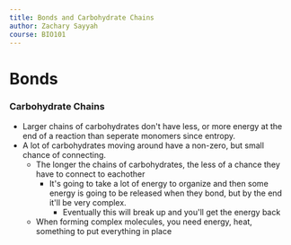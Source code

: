 ```yaml
---
title: Bonds and Carbohydrate Chains
author: Zachary Sayyah
course: BIO101
---
```

# Bonds
### Carbohydrate Chains
 - Larger chains of carbohydrates don't have less, or more energy at the end of a reaction than seperate monomers since entropy.
 - A lot of carbohydrates moving around have a non-zero, but small chance of connecting. 
     - The longer the chains of carbohydrates, the less of a chance they have to connect to eachother
         - It's going to take a lot of energy to organize and then some energy is going to be released when they bond, but by the end it'll be very complex.
             - Eventually this will break up and you'll get the energy back
     - When forming complex molecules, you need energy, heat, something to put everything in place